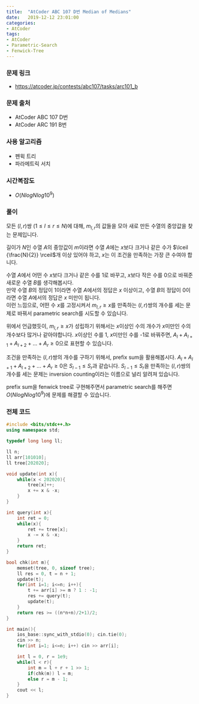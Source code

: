 ```yaml
---
title:  "AtCoder ABC 107 D번 Median of Medians"
date:   2019-12-12 23:01:00
categories:
- AtCoder
tags:
- AtCoder
- Parametric-Search
- Fenwick-Tree
---
```


### 문제 링크
* https://atcoder.jp/contests/abc107/tasks/arc101_b

### 문제 출처
* AtCoder ABC 107 D번
* AtCoder ARC 191 B번

### 사용 알고리즘
* 펜윅 트리
* 파라메트릭 서치

### 시간복잡도
* $O(N log N log 10^9)$

### 풀이
모든 $(l, r)$쌍 $(1 ≤ l ≤ r ≤ N)$에 대해, $m_{l, r}$의 값들을 모아 새로 만든 수열의 중앙값을 찾는 문제입니다.

길이가 $N$인 수열 $A$의 중앙값이 $m$이라면 수열 $A$에는 $x$보다 크거나 같은 수가 $\lceil {\frac{N}{2}} \rceil$개 이상 있어야 하고, $x$는 이 조건을 만족하는 가장 큰 수여야 합니다.

수열 $A$에서 어떤 수 $x$보다 크거나 같은 수를 1로 바꾸고, $x$보다 작은 수를 0으로 바꿔준 새로운 수열 $B$를 생각해봅시다.<br>만약 수열 $B$의 정답이 1이라면 수열 $A$에서의 정답은 $x$ 이상이고, 수열 $B$의 정답이 0이라면 수열 $A$에서의 정답은 $x$ 미만이 됩니다.<br>이런 느낌으로, 어떤 수 $x$를 고정시켜서 $m_{l, r} ≥ x$를 만족하는 $(l, r)$쌍의 개수를 세는 문제로 바꿔서 parametric search를 시도할 수 있습니다.

위에서 언급했듯이, $m_{l, r} ≥ x$가 성립하기 위해서는 $x$이상인 수의 개수가 $x$미만인 수의 개수보다 많거나 같아야합니다. $x$이상인 수를 1, $x$미만인 수를 -1로 바꿔주면, $A_l + A_{l+1} + A_{l+2} + ... + A_r ≥ 0$으로 표현할 수 있습니다.

조건을 만족하는 $(l, r)$쌍의 개수를 구하기 위해서, prefix sum을 활용해봅시다. $A_l + A_{l+1} + A_{l+2} + ... + A_r ≥ 0$은 $S_{l-1} ≤ S_r$과 같습니다. $S_{l-1} ≤ S_r$을 만족하는 $(l, r)$쌍의 개수를 세는 문제는 inversion counting이라는 이름으로 널리 알려져 있습니다.

prefix sum을 fenwick tree로 구현해주면서 parametric search를 해주면 $O(N log N log 10^9)$에 문제를 해결할 수 있습니다.

### 전체 코드
```cpp
#include <bits/stdc++.h>
using namespace std;

typedef long long ll;

ll n;
ll arr[101010];
ll tree[202020];

void update(int x){
	while(x < 202020){
		tree[x]++;
		x += x & -x;
	}
}

int query(int x){
	int ret = 0;
	while(x){
		ret += tree[x];
		x -= x & -x;
	}
	return ret;
}

bool chk(int m){
	memset(tree, 0, sizeof tree);
	ll res = 0, t = n + 1;
	update(t);
	for(int i=1; i<=n; i++){
		t += arr[i] >= m ? 1 : -1;
		res += query(t);
		update(t);
	}
	return res >= ((n*n+n)/2+1)/2;
}

int main(){
    ios_base::sync_with_stdio(0); cin.tie(0);
    cin >> n;
	for(int i=1; i<=n; i++) cin >> arr[i];

    int l = 0, r = 1e9;
	while(l < r){
		int m = l + r + 1 >> 1;
		if(chk(m)) l = m;
		else r = m - 1;
	}
	cout << l;
}
```
